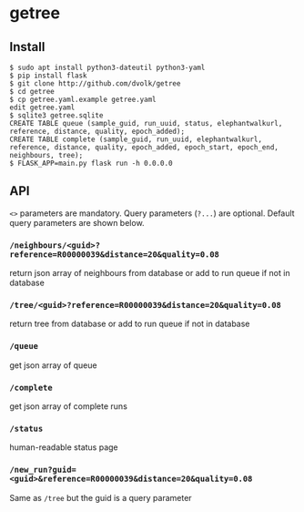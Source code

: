 # getree

## Install

```
$ sudo apt install python3-dateutil python3-yaml
$ pip install flask
$ git clone http://github.com/dvolk/getree
$ cd getree
$ cp getree.yaml.example getree.yaml
edit getree.yaml
$ sqlite3 getree.sqlite
CREATE TABLE queue (sample_guid, run_uuid, status, elephantwalkurl, reference, distance, quality, epoch_added);
CREATE TABLE complete (sample_guid, run_uuid, elephantwalkurl, reference, distance, quality, epoch_added, epoch_start, epoch_end, neighbours, tree);
$ FLASK_APP=main.py flask run -h 0.0.0.0
```
## API

`<>` parameters are mandatory. Query parameters (`?...`) are optional. Default query parameters are shown below.

### `/neighbours/<guid>?reference=R00000039&distance=20&quality=0.08`

return json array of neighbours from database or add to run queue if not in database

### `/tree/<guid>?reference=R00000039&distance=20&quality=0.08`

return tree from database or add to run queue if not in database
  
### `/queue`

get json array of queue
  
### `/complete`

get json array of complete runs
  
### `/status`

human-readable status page

### `/new_run?guid=<guid>&reference=R00000039&distance=20&quality=0.08`

Same as `/tree` but the guid is a query parameter
